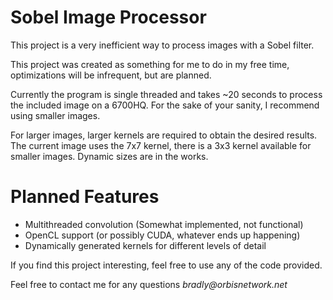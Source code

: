 # Sobel Image Processor

This project is a very inefficient way to process images with a Sobel filter.

This project was created as something for me to do in my free time, 
optimizations will be infrequent, but are planned.

Currently the program is single threaded and takes ~20 seconds to process the included image on a 6700HQ.
For the sake of your sanity, I recommend using smaller images.

For larger images, larger kernels are required to obtain the desired results.
The current image uses the 7x7 kernel, there is a 3x3 kernel available for smaller images.
Dynamic sizes are in the works.

# Planned Features
* Multithreaded convolution (Somewhat implemented, not functional)
* OpenCL support (or possibly CUDA, whatever ends up happening)
* Dynamically generated kernels for different levels of detail

If you find this project interesting, feel free to use any of the code provided.

Feel free to contact me for any questions _bradly@orbisnetwork.net_
